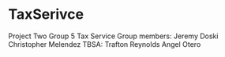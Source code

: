 # TaxSerivce

Project Two Group 5 Tax Service
Group members:
Jeremy Doski
Christopher Melendez
TBSA:
Trafton Reynolds
Angel Otero
